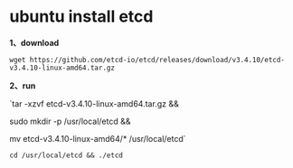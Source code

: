 # ubuntu install etcd

**1、download**

`wget https://github.com/etcd-io/etcd/releases/download/v3.4.10/etcd-v3.4.10-linux-amd64.tar.gz`

**2、run**

`tar -xzvf etcd-v3.4.10-linux-amd64.tar.gz && 

sudo mkdir -p /usr/local/etcd && 

mv etcd-v3.4.10-linux-amd64/* /usr/local/etcd`

`cd /usr/local/etcd && ./etcd`